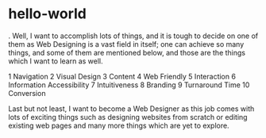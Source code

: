 # hello-world
.
Well, I want to accomplish lots of things, and it is tough to decide on one of them as Web Designing is a vast field in itself; one can achieve so many things, and some of them are mentioned below, and those are the things which I want to learn as well.

1 Navigation 
2 Visual Design 
3 Content 
4 Web Friendly 
5 Interaction 
6 Information Accessibility 
7 Intuitiveness 
8 Branding 
9 Turnaround Time 
10 Conversion

Last but not least, I want to become a Web Designer as this job comes with lots of exciting things such as designing websites from scratch or editing existing web pages and many more things which are yet to explore.